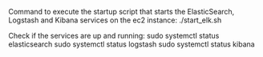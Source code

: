 Command to execute the startup script that starts the ElasticSearch, Logstash and Kibana services on the ec2 instance:
./start_elk.sh

Check if the services are up and running:
sudo systemctl status elasticsearch
sudo systemctl status logstash
sudo systemctl status kibana


